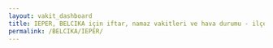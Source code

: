```yaml
---
layout: vakit_dashboard
title: IEPER, BELCIKA için iftar, namaz vakitleri ve hava durumu - ilçe/eyalet seç
permalink: /BELCIKA/IEPER/
---
```


<script type="text/javascript">
  var GLOBAL_COUNTRY = 'BELCIKA';
  var GLOBAL_CITY = 'IEPER';
  var GLOBAL_STATE = '';
  var lat = 72;
  var lon = 21;
</script>

